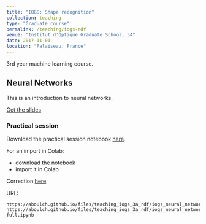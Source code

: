 ```yaml
---
title: "IOGS: Shape recognition"
collection: teaching
type: "Graduate course"
permalink: /teaching/iogs-rdf
venue: "Institut d'Optique Graduate School, 3A"
date: 2017-11-01
location: "Palaiseau, France"
---
```


3rd year machine learning course.

## Neural Networks

This is an introduction to neural networks.

[Get the slides](https://aboulch.github.io/files/teaching_iogs_3a_rdf/iogs_rdf_nn.pdf)

### Practical session

Download the practical session notebook [here](https://aboulch.github.io/files/teaching_iogs_3a_rdf/iogs_neural_networks.ipynb).

For an import in Colab:
* download the notebook
* import it in Colab

Correction [here](https://aboulch.github.io/files/teaching_iogs_3a_rdf/iogs_neural_networks-full.ipynb)

URL:
```
https://aboulch.github.io/files/teaching_iogs_3a_rdf/iogs_neural_networks.ipynb
https://aboulch.github.io/files/teaching_iogs_3a_rdf/iogs_neural_networks-full.ipynb
```
